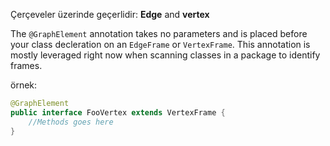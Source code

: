 Çerçeveler üzerinde geçerlidir: **Edge** and **vertex**

The `@GraphElement` annotation takes no parameters and is placed before your class decleration on an `EdgeFrame` or `VertexFrame`. This annotation is mostly leveraged right now when scanning classes in a package to identify frames.

örnek:

```java
@GraphElement
public interface FooVertex extends VertexFrame {
    //Methods goes here
}
```
